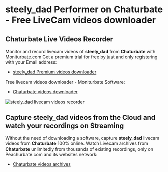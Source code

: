 # steely_dad Performer on Chaturbate - Free LiveCam videos downloader

## Chaturbate Live Videos Recorder

Monitor and record livecam videos of **steely_dad** from **Chaturbate** with Moniturbate.com
Get a premium trial for free by just and only registering with your Email address:
* [steely_dad Premium videos downloader](https://moniturbate.com/request-demo-licence-key.html)

Free livecam videos downloader - Moniturbate Software:
* [Chaturbate videos downloader](https://moniturbate.com/moniturbate-download-software.html)

![steely_dad livecam videos recorder](https://peachurnet.com/templates/moniturbate-software.png)


## Capture steely_dad videos from the Cloud and watch your recordings on Streaming

Without the need of downloading a software, capture **steely_dad** livecam videos from **Chaturbate** 100% online.
Watch Livecam archives from **Chaturbate** unlimitedly from thousands of existing recordings, only on Peachurbate.com and its websites network:
* [Chaturbate videos archives](https://peachurnet.com/)